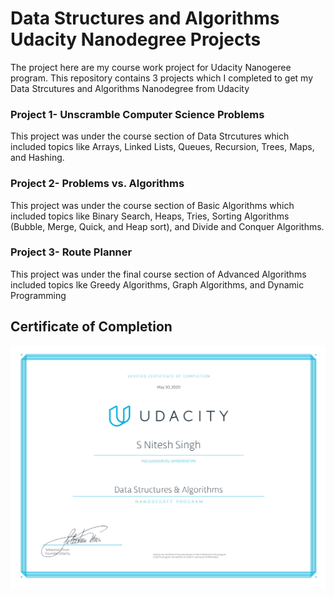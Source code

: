 # Data Structures and Algorithms Udacity Nanodegree Projects
The project here are my course work project for Udacity Nanogeree program.
This repository contains 3 projects which I completed to get my Data Strcutures and Algorithms Nanodegree from Udacity
### Project 1- Unscramble Computer Science Problems
This project was under the course section of Data Strcutures which included topics like Arrays, Linked Lists, Queues, Recursion, Trees, Maps, and Hashing.

### Project 2- Problems vs. Algorithms
This project was under the course section of Basic Algorithms which included topics like Binary Search, Heaps, Tries, Sorting Algorithms (Bubble, Merge, Quick, and Heap sort), and Divide and Conquer Algorithms.

### Project 3- Route Planner
This project was under the final course section of Advanced Algorithms included topics lke Greedy Algorithms, Graph Algorithms, and Dynamic Programming

## Certificate of Completion
![alt text](https://github.com/niteshseram/Data-Structures-and-Algorithms/blob/master/udacitydsa-1.jpg?raw=true)
